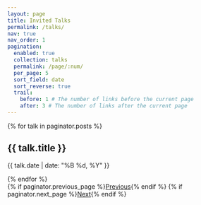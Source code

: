 ```yaml
---
layout: page
title: Invited Talks
permalink: /talks/
nav: true
nav_order: 1
pagination:
  enabled: true
  collection: talks
  permalink: /page/:num/
  per_page: 5
  sort_field: date
  sort_reverse: true
  trail:
    before: 1 # The number of links before the current page
    after: 3 # The number of links after the current page
---
```


{% for talk in paginator.posts %}
  <div class="talk">
    <h2>{{ talk.title }}</h2>
    <p>{{ talk.date | date: "%B %d, %Y" }}</p>
  </div>
{% endfor %}

<!-- Pagination Links -->
<div class="pagination">
  <span class="prev">{% if paginator.previous_page %}<a href="{{ paginator.previous_page_path }}">Previous</a>{% endif %}</span>
  <span class="next">{% if paginator.next_page %}<a href="{{ paginator.next_page_path }}">Next</a>{% endif %}</span>
</div>